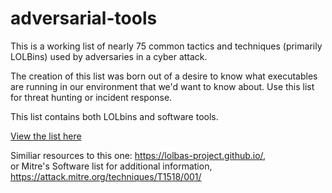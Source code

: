 # adversarial-tools

This is a working list of nearly 75 common tactics and techniques (primarily LOLBins) used by adversaries in a cyber attack.  

The creation of this list was born out of a desire to know what executables are running in our environment that we'd want to know about.  Use this list for threat hunting or incident response.  

This list contains both LOLbins and software tools.

[View the list here](https://htmlpreview.github.io/?https://github.com/kyle-phillips/adversarial-tools/blob/main/adversarial-tools.html)

Similiar resources to this one: https://lolbas-project.github.io/,  
or Mitre's Software list for additional information, https://attack.mitre.org/techniques/T1518/001/


